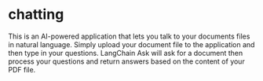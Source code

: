 # chatting
This is an AI-powered application that lets you talk to your documents files in natural language.
 Simply upload your document file to the application and then type in your questions. LangChain Ask will ask for 
 a document then process your questions and return answers based on the content of your PDF file.
